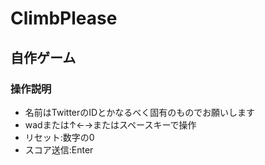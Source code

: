 # ClimbPlease
## 自作ゲーム
### 操作説明
- 名前はTwitterのIDとかなるべく固有のものでお願いします
- wadまたは↑←→またはスペースキーで操作
- リセット:数字の0
- スコア送信:Enter
